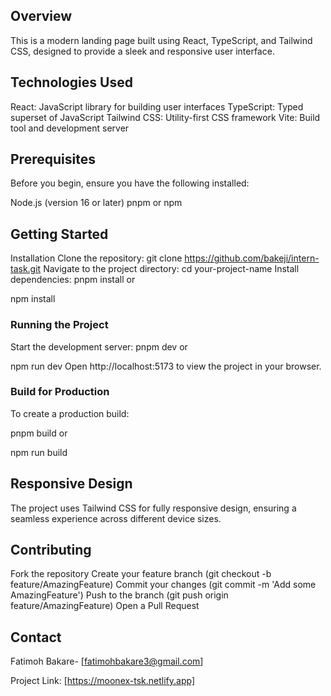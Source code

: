 ## Overview

This is a modern landing page built using React, TypeScript, and Tailwind CSS, designed to provide a sleek and responsive user interface.

## Technologies Used

React: JavaScript library for building user interfaces
TypeScript: Typed superset of JavaScript
Tailwind CSS: Utility-first CSS framework
Vite: Build tool and development server
## Prerequisites

Before you begin, ensure you have the following installed:

Node.js (version 16 or later)
pnpm or npm
## Getting Started

Installation
Clone the repository:
git clone https://github.com/bakeji/intern-task.git
Navigate to the project directory:
cd your-project-name
Install dependencies:
pnpm install
or

npm install
### Running the Project

Start the development server:
pnpm  dev
or

npm run dev
Open http://localhost:5173 to view the project in your browser.
### Build for Production

To create a production build:

pnpm  build
or

npm run build



## Responsive Design

The project uses Tailwind CSS for fully responsive design, ensuring a seamless experience across different device sizes.

## Contributing

Fork the repository
Create your feature branch (git checkout -b feature/AmazingFeature)
Commit your changes (git commit -m 'Add some AmazingFeature')
Push to the branch (git push origin feature/AmazingFeature)
Open a Pull Request


## Contact

Fatimoh Bakare- [fatimohbakare3@gmail.com]

Project Link: [https://moonex-tsk.netlify.app]







